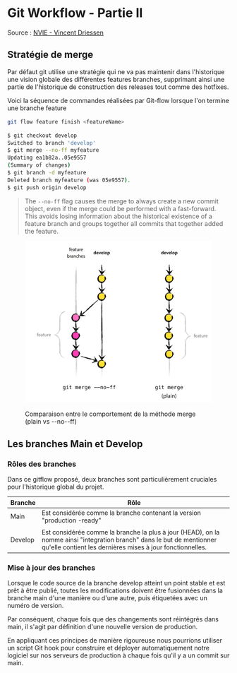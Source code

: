 # Git Workflow - Partie II

Source : [NVIE - Vincent Driessen](https://nvie.com/posts/a-successful-git-branching-model/)

## Stratégie de merge

Par défaut git utilise une stratégie qui ne va pas maintenir dans l'historique une vision globale des différentes features branches, supprimant ainsi une partie de l'historique de construction des releases tout comme des hotfixes.

Voici la séquence de commandes réalisées par Git-flow lorsque l'on termine une branche feature

```bash
git flow feature finish <featureName>
```

```bash
$ git checkout develop
Switched to branch 'develop'
$ git merge --no-ff myfeature
Updating ea1b82a..05e9557
(Summary of changes)
$ git branch -d myfeature
Deleted branch myfeature (was 05e9557).
$ git push origin develop
```



> The `--no-ff` flag causes the merge to always create a new commit object, even if the merge could be performed with a fast-forward. This avoids losing information about the historical existence of a feature branch and groups together all commits that together added the feature.

<figure><img src="../.gitbook/assets/image (3).png" alt=""><figcaption><p>Comparaison entre le comportement de la méthode merge (plain vs --no--ff)</p></figcaption></figure>

## Les branches Main et Develop

### Rôles des branches

Dans ce gitflow proposé, deux branches sont particulièrement cruciales pour l'historique global du projet.



| Branche | Rôle                                                                                                                                                                                |
| ------- | ----------------------------------------------------------------------------------------------------------------------------------------------------------------------------------- |
| Main    | Est considérée comme la branche contenant la version "production -ready"                                                                                                            |
|         |                                                                                                                                                                                     |
| Develop | Est considérée comme la branche la plus à jour (HEAD), on la nomme ainsi "integration branch" dans le but de mentionner qu'elle contient les dernières mises à jour fonctionnelles. |

### Mise à jour des branches

Lorsque le code source de la branche develop atteint un point stable et est prêt à être publié, toutes les modifications doivent être fusionnées dans la branche main d'une manière ou d'une autre, puis étiquetées avec un numéro de version.&#x20;

Par conséquent, chaque fois que des changements sont réintégrés dans main, il s'agit par définition d'une nouvelle version de production.&#x20;

En appliquant ces principes de manière rigoureuse nous pourrions utiliser un script Git hook pour construire et déployer automatiquement notre logiciel sur nos serveurs de production à chaque fois qu'il y a un commit sur main.

